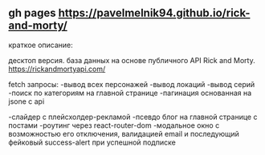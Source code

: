 ## gh pages https://pavelmelnik94.github.io/rick-and-morty/

краткое описание:

десктоп версия.
база данных на основе публичного API Rick and Morty. https://rickandmortyapi.com/

fetch запросы:
-вывод всех персонажей
-вывод локаций
-вывод серий 
-поиск по категориям на главной странице
-пагинация основанная на jsonе с api

-слайдер с плейсхолдер-рекламой
-псевдо блог на главной странице с постами
-роутинг через react-router-dom
-модальное окно с возможностью его отключения, валидацией email и последующий фейковый success-alert при успешной подписке
